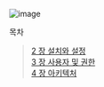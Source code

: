 ![image](https://github.com/cmong0516/RealMySql/assets/74821906/3d3bab6c-5a6e-4ed5-9be8-ccfffc2f05ef)

목차

>[2 장 설치와 설정](https://github.com/cmong0516/RealMySql/blob/master/InstallAndSetting.md)<br>
>[3 장 사용자 및 권한](https://github.com/cmong0516/RealMySql/blob/master/UserAndRole.md)<br>
>[4 장 아키텍처](https://github.com/cmong0516/RealMySql/blob/master/Architecture.md)<br>
